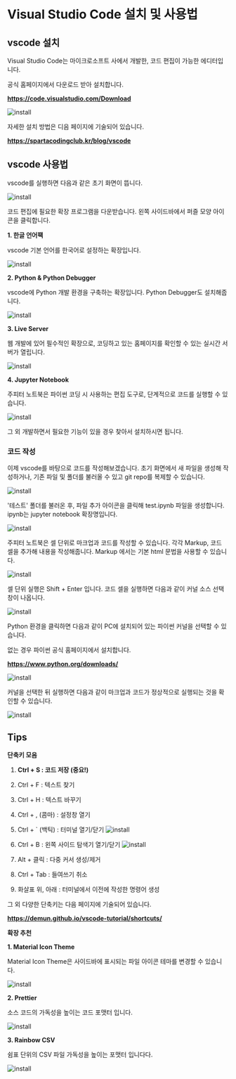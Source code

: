 # Visual Studio Code 설치 및 사용법

## vscode 설치

Visual Studio Code는 마이크로소프트 사에서 개발한, 코드 편집이 가능한 에디터입니다. 

공식 홈페이지에서 다운로드 받아 설치합니다. 

**https://code.visualstudio.com/Download**

![install](../static/img/etc/vscode_install.png)

자세한 설치 방법은 디음 페이지에 기술되어 있습니다.

**https://spartacodingclub.kr/blog/vscode**

## vscode 사용법

vscode를 실행하면 다음과 같은 초기 화면이 뜹니다.

![install](../static/img/etc/vscode_start.png)

코드 편집에 필요한 확장 프로그램을 다운받습니다. 왼쪽 사이드바에서 퍼즐 모양 아이콘을 클릭합니다.

**1. 한글 언어팩**

vscode 기본 언어를 한국어로 설정하는 확장입니다.

![install](../static/img/etc/vscode_korean.png)


**2. Python & Python Debugger**

vscode에 Python 개발 환경을 구축하는 확장입니다. Python Debugger도 설치해줍니다.

![install](../static/img/etc/vscode_python.png)


**3. Live Server**

웹 개발에 있어 필수적인 확장으로, 코딩하고 있는 홈페이지를 확인할 수 있는 실시간 서버가 열립니다.

![install](../static/img/etc/vscode_liveserver.png)

**4. Jupyter Notebook**

주피터 노트북은 파이썬 코딩 시 사용하는 편집 도구로, 단계적으로 코드를 실행할 수 있습니다.

![install](../static/img/etc/vscode_jupyter.png)

그 외 개발하면서 필요한 기능이 있을 경우 찾아서 설치하시면 됩니다.

### 코드 작성

이제 vscode를 바탕으로 코드를 작성해보겠습니다. 초기 화면에서 새 파일을 생성해 작성하거나, 기존 파일 및 폴더를 불러올 수 있고 git repo를 복제할 수 있습니다. 

![install](../static/img/etc/vscode_code1.png)

'테스트' 폴더를 불러온 후, 파일 추가 아이콘을 클릭해 test.ipynb 파일을 생성합니다. ipynb는 jupyter notebook 확장명입니다.

![install](../static/img/etc/vscode_code2.png)

주피터 노트북은 셀 단위로 마크업과 코드를 작성할 수 있습니다. 각각 Markup, 코드 셀을 추가해 내용을 작성해줍니다. Markup 에서는 기본 html 문법을 사용할 수 있습니다.

![install](../static/img/etc/vscode_code3.png)

셀 단위 실행은 Shift + Enter 입니다. 코드 셀을 실행하면 다음과 같이 커널 소스 선택창이 나옵니다. 

![install](../static/img/etc/vscode_code4.png)

Python 환경을 클릭하면 다음과 같이 PC에 설치되어 있는 파이썬 커널을 선택할 수 있습니다. 

없는 경우 파이썬 공식 홈페이지에서 설치합니다.

**https://www.python.org/downloads/**

![install](../static/img/etc/vscode_code5.png)

커널을 선택한 뒤 실행하면 다음과 같이 마크업과 코드가 정상적으로 실행되는 것을 확인할 수 있습니다.

![install](../static/img/etc/vscode_code6.png)

## Tips

**단축키 모음**

1. **Ctrl + S : 코드 저장 (중요!)**

2. Ctrl + F : 텍스트 찾기

3. Ctrl + H : 텍스트 바꾸기

4. Ctrl + , (콤마) : 설정창 열기

5. Ctrl + ` (백틱) : 터미널 열기/닫기 
![install](../static/img/etc/vscode_terminal.png)

6. Ctrl + B : 왼쪽 사이드 탐색기 열기/닫기
![install](../static/img/etc/vscode_ctrlb.png)

7. Alt + 클릭 : 다중 커서 생성/제거

8. Ctrl + Tab : 들여쓰기 취소

9. 화살표 위, 아래 : 터미널에서 이전에 작성한 명령어 생성

그 외 다양한 단축키는 다음 페이지에 기술되어 있습니다.

**https://demun.github.io/vscode-tutorial/shortcuts/**


**확장 추천**

**1. Material Icon Theme**

Material Icon Theme은 사이드바에 표시되는 파일 아이콘 테마를 변경할 수 있습니다.

![install](../static/img/etc/vscode_icon.png)


**2. Prettier**

소스 코드의 가독성을 높이는 코드 포맷터 입니다.

![install](../static/img/etc/vscode_prettier.png)


**3. Rainbow CSV**

쉼표 단위의 CSV 파일 가독성을 높이는 포맷터 입니다다.

![install](../static/img/etc/vscode_rainbow.png)


